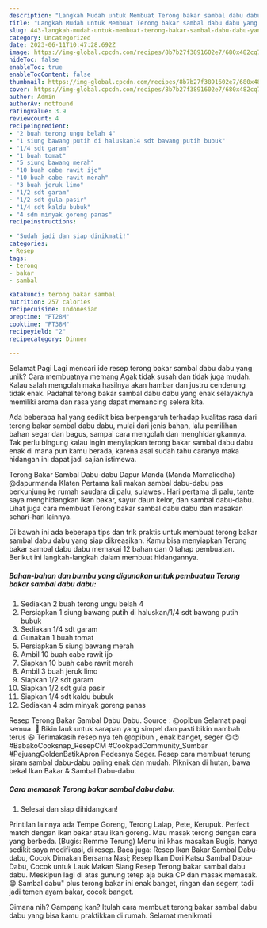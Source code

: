 ```yaml
---
description: "Langkah Mudah untuk Membuat Terong bakar sambal dabu dabu yang Lezat Sekali, Lezat"
title: "Langkah Mudah untuk Membuat Terong bakar sambal dabu dabu yang Lezat Sekali, Lezat"
slug: 443-langkah-mudah-untuk-membuat-terong-bakar-sambal-dabu-dabu-yang-lezat-sekali-lezat
category: Uncategorized
date: 2023-06-11T10:47:28.692Z
image: https://img-global.cpcdn.com/recipes/8b7b27f3891602e7/680x482cq70/terong-bakar-sambal-dabu-dabu-foto-resep-utama.jpg
hideToc: false
enableToc: true
enableTocContent: false
thumbnail: https://img-global.cpcdn.com/recipes/8b7b27f3891602e7/680x482cq70/terong-bakar-sambal-dabu-dabu-foto-resep-utama.jpg
cover: https://img-global.cpcdn.com/recipes/8b7b27f3891602e7/680x482cq70/terong-bakar-sambal-dabu-dabu-foto-resep-utama.jpg
author: Admin
authorAv: notfound
ratingvalue: 3.9
reviewcount: 4
recipeingredient:
- "2 buah terong ungu belah 4"
- "1 siung bawang putih di haluskan14 sdt bawang putih bubuk"
- "1/4 sdt garam"
- "1 buah tomat"
- "5 siung bawang merah"
- "10 buah cabe rawit ijo"
- "10 buah cabe rawit merah"
- "3 buah jeruk limo"
- "1/2 sdt garam"
- "1/2 sdt gula pasir"
- "1/4 sdt kaldu bubuk"
- "4 sdm minyak goreng panas"
recipeinstructions:

- "Sudah jadi dan siap dinikmati!"
categories:
- Resep
tags:
- terong
- bakar
- sambal

katakunci: terong bakar sambal 
nutrition: 257 calories
recipecuisine: Indonesian
preptime: "PT28M"
cooktime: "PT38M"
recipeyield: "2"
recipecategory: Dinner

---
```



Selamat Pagi Lagi mencari ide resep terong bakar sambal dabu dabu yang unik? Cara membuatnya memang Agak tidak susah dan tidak juga mudah. Kalau salah mengolah maka hasilnya akan hambar dan justru cenderung tidak enak. Padahal terong bakar sambal dabu dabu yang enak selayaknya memiliki aroma dan rasa yang dapat memancing selera kita.


Ada beberapa hal yang sedikit bisa berpengaruh terhadap kualitas rasa dari terong bakar sambal dabu dabu, mulai dari jenis bahan, lalu pemilihan bahan segar dan bagus, sampai cara mengolah dan menghidangkannya. Tak perlu bingung kalau ingin menyiapkan terong bakar sambal dabu dabu enak di mana pun kamu berada, karena asal sudah tahu caranya maka hidangan ini dapat jadi sajian istimewa.

Terong Bakar Sambal Dabu-dabu Dapur Manda (Manda Mamaliedha) @dapurmanda Klaten Pertama kali makan sambal dabu-dabu pas berkunjung ke rumah saudara di palu, sulawesi. Hari pertama di palu, tante saya menghidangkan ikan bakar, sayur daun kelor, dan sambal dabu-dabu. Lihat juga cara membuat Terong bakar sambal dabu dabu dan masakan sehari-hari lainnya.


Di bawah ini ada beberapa tips dan trik praktis untuk membuat terong bakar sambal dabu dabu yang siap dikreasikan. Kamu bisa menyiapkan Terong bakar sambal dabu dabu memakai 12 bahan dan 0 tahap pembuatan. Berikut ini langkah-langkah dalam membuat hidangannya.

<!--inarticleads1-->

##### Bahan-bahan dan bumbu yang digunakan untuk pembuatan Terong bakar sambal dabu dabu:

1. Sediakan 2 buah terong ungu belah 4
1. Persiapkan 1 siung bawang putih di haluskan/1/4 sdt bawang putih bubuk
1. Sediakan 1/4 sdt garam
1. Gunakan 1 buah tomat
1. Persiapkan 5 siung bawang merah
1. Ambil 10 buah cabe rawit ijo
1. Siapkan 10 buah cabe rawit merah
1. Ambil 3 buah jeruk limo
1. Siapkan 1/2 sdt garam
1. Siapkan 1/2 sdt gula pasir
1. Siapkan 1/4 sdt kaldu bubuk
1. Sediakan 4 sdm minyak goreng panas


Resep Terong Bakar Sambal Dabu Dabu. Source : @opibun Selamat pagi semua. 🥰 Bikin lauk untuk sarapan yang simpel dan pasti bikin nambah terus 😆 Terimakasih resep nya teh @opibun , enak banget, seger 😋😍 #BabakoCooksnap_ResepCM #CookpadCommunity_Sumbar #PejuangGoldenBatikApron Pedesnya Seger. Resep cara membuat terung siram sambal dabu-dabu paling enak dan mudah. Piknikan di hutan, bawa bekal Ikan Bakar &amp; Sambal Dabu-dabu. 

<!--inarticleads2-->

##### Cara memasak Terong bakar sambal dabu dabu:


1. Selesai dan siap dihidangkan!

Printilan lainnya ada Tempe Goreng, Terong Lalap, Pete, Kerupuk. Perfect match dengan ikan bakar atau ikan goreng. Mau masak terong dengan cara yang berbeda. (Bugis: Remme Terung) Menu ini khas masakan Bugis, hanya sedikit saya modifikasi, di resep. Baca juga: Resep Ikan Bakar Sambal Dabu-dabu, Cocok Dimakan Bersama Nasi; Resep Ikan Dori Katsu Sambal Dabu-Dabu, Cocok untuk Lauk Makan Siang Resep Terong bakar sambal dabu dabu. Meskipun lagi di atas gunung tetep aja buka CP dan masak memasak. 😁 Sambal dabu&#34; plus terong bakar ini enak banget, ringan dan segerr, tadi jadi temen ayam bakar, cocok banget. 

Gimana nih? Gampang kan? Itulah cara membuat terong bakar sambal dabu dabu yang bisa kamu praktikkan di rumah. Selamat menikmati

